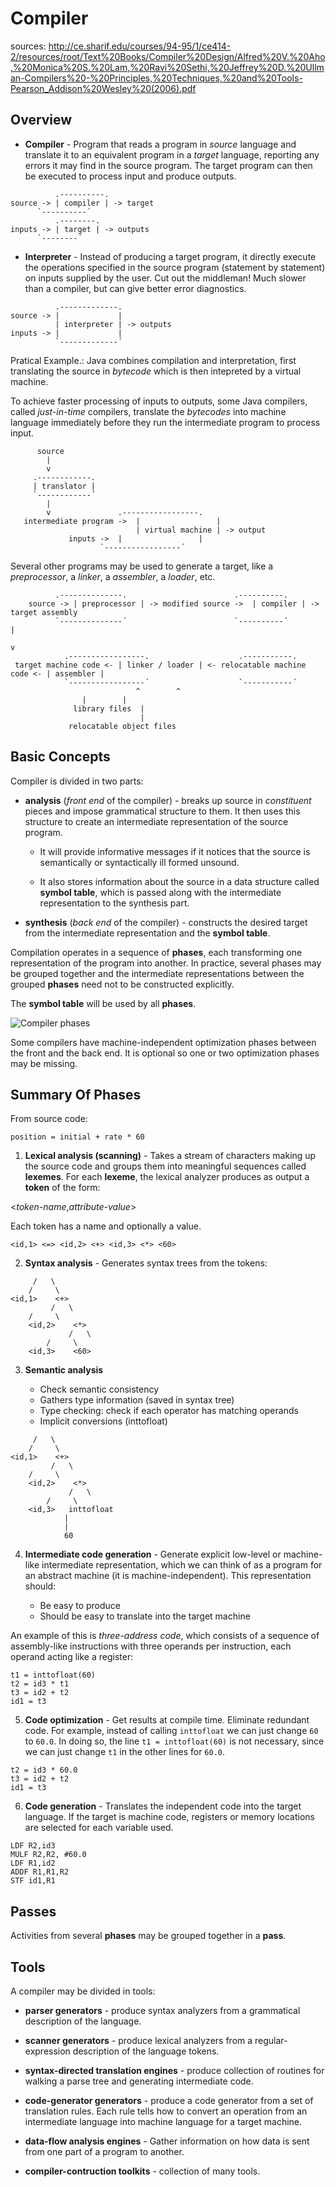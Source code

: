 # Compiler

sources:
http://ce.sharif.edu/courses/94-95/1/ce414-2/resources/root/Text%20Books/Compiler%20Design/Alfred%20V.%20Aho,%20Monica%20S.%20Lam,%20Ravi%20Sethi,%20Jeffrey%20D.%20Ullman-Compilers%20-%20Principles,%20Techniques,%20and%20Tools-Pearson_Addison%20Wesley%20(2006).pdf

## Overview

* __Compiler__ - Program that reads a program in _source_ language and
translate it to an equivalent program in a _target_ language, reporting
any errors it may find in the source program. The target program
can then be executed to process input and produce outputs.

```
          .----------.
source -> | compiler | -> target
	  `----------´
          .--------.
inputs -> | target | -> outputs
	  `--------´
```

* __Interpreter__ - Instead of producing a target program, it directly
execute the operations specified in the source program
(statement by statement) on inputs supplied by the user. Cut out the
middleman! Much slower than a compiler, but can give better error
diagnostics.

```
          .-------------.
source -> |             |
          | interpreter | -> outputs
inputs -> |             |
          `-------------´
```

Pratical Example.: Java combines compilation and interpretation,
first translating the source in _bytecode_ which is then
intepreted by a virtual machine.

To achieve faster processing of inputs to outputs, some Java compilers,
called _just-in-time_ compilers, translate the _bytecodes_ into
machine language immediately before they run the intermediate
program to process input.

```
	  source
	    |
 	    v
     .------------.
     | translator |
     `------------´
	    |
	    v               .-----------------.
   intermediate program ->  |                 |
                            | virtual machine | -> output
	         inputs ->  |                 |
		            `-----------------´
```

Several other programs may be used to generate a target, like
a _preprocessor_, a _linker_, a _assembler_, a _loader_, etc.

```
		  .--------------.                        .----------.
	source -> | preprocessor | -> modified source ->  | compiler | -> target assembly
		  `--------------´                        `----------´           |
                                                                                 v
			.-----------------.			           .-----------.
 target machine code <- | linker / loader | <- relocatable machine code <- | assembler |
			`-----------------´     			   `-----------´
                            ^        ^
			    |        |
		      library files  |
		                     |
			 relocatable object files
```

## Basic Concepts

Compiler is divided in two parts:

* __analysis__ (_front end_ of the compiler) - breaks up source
in _constituent_ pieces and impose grammatical structure to
them. It then uses this structure to create an intermediate
representation of the source program.

	* It will provide informative messages if it notices that the source
	is semantically or syntactically ill formed unsound.

	* It also stores information about the source in a data structure
	called __symbol table__, which is passed along with the intermediate
	representation to the synthesis part.

* __synthesis__ (_back end_ of the compiler) - constructs the
desired target from the intermediate representation and
the __symbol table__.

Compilation operates in a sequence of __phases__, each transforming one
representation of the program into another. In practice, several phases
may be grouped together and the intermediate representations between the
grouped __phases__ need not to be constructed explicitly.

The __symbol table__ will be used by all __phases__.

![Compiler phases](https://www.tutorialspoint.com/compiler_design/images/compiler_phases.jpg)

Some compilers have machine-independent optimization phases between 
the front and the back end. It is optional so one or two optimization
phases may be missing.

## Summary Of Phases

From source code:

```
position = initial + rate * 60
```

1. __Lexical analysis (scanning)__ - Takes a stream of characters
making up the source code and groups them into meaningful sequences
called __lexemes__. For each __lexeme__, the lexical analyzer
produces as output a __token__ of the form:

<_token-name_,_attribute-value_>

Each token has a name and optionally a value.

```
<id,1> <=> <id,2> <+> <id,3> <*> <60>
```

2. __Syntax analysis__ - Generates syntax trees from
the tokens:

```   <=>
     /   \
    /     \
<id,1>    <+>
         /   \
	/     \
    <id,2>    <*>
             /   \
	    /     \
	<id,3>    <60>
```

3. __Semantic analysis__

	* Check semantic consistency
	* Gathers type information (saved in syntax tree)
	* Type checking: check if each operator has matching operands
	* Implicit conversions (inttofloat)

```   <=>
     /   \
    /     \
<id,1>    <+>
         /   \
	/     \
    <id,2>    <*>
             /   \
	    /     \
	<id,3>   inttofloat
		    |
		    |
		    60
```


4. __Intermediate code generation__ - Generate explicit low-level or
machine-like intermediate representation, which we can think of as
a program for an abstract machine (it is machine-independent). This
representation should:

	* Be easy to produce
	* Should be easy to translate into the target machine

An example of this is _three-address code_, which consists of a
sequence of assembly-like instructions with three operands per
instruction, each operand acting like a register:

```
t1 = inttofloat(60)
t2 = id3 * t1
t3 = id2 + t2
id1 = t3
```

5. __Code optimization__ - Get results at compile time. Eliminate
redundant code. For example, instead of calling `inttofloat` we
can just change `60` to `60.0`. In doing so, the line
`t1 = inttofloat(60)` is not necessary, since we can just
change `t1` in the other lines for `60.0`.

```
t2 = id3 * 60.0
t3 = id2 + t2
id1 = t3
```

6. __Code generation__ - Translates the independent code into
the target language. If the target is machine code, registers
or memory locations are selected for each variable used.

```
LDF R2,id3
MULF R2,R2, #60.0
LDF R1,id2
ADDF R1,R1,R2
STF id1,R1
```

## Passes

Activities from several __phases__ may be grouped together
in a __pass__.

## Tools

A compiler may be divided in tools:

* __parser generators__ - produce syntax analyzers from a
grammatical description of the language.

* __scanner generators__ - produce lexical analyzers from
a regular-expression description of the language tokens.

* __syntax-directed translation engines__ - produce
collection of routines for walking a parse tree and
generating intermediate code.

* __code-generator generators__ - produce a code generator
from a set of translation rules. Each rule tells how to
convert an operation from an intermediate language into
machine language for a target machine.

* __data-flow analysis engines__ - Gather information on
how data is sent from one part of a program to another.

* __compiler-contruction toolkits__ - collection of
many tools.


